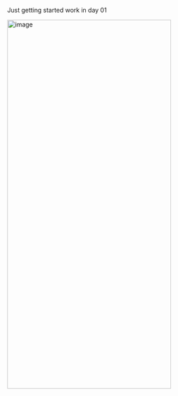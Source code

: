 Just getting started
work in day 01



<img width="375" height="845" alt="image" src="https://github.com/user-attachments/assets/2b7c64cb-c495-4d0d-a05e-b94fa26ba1ff" />
